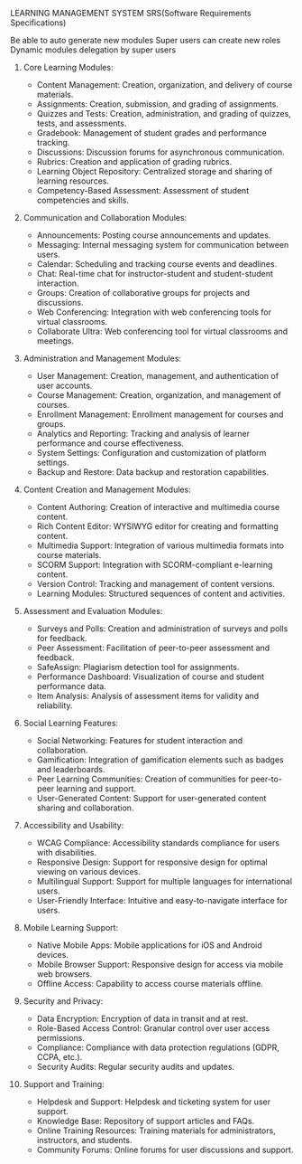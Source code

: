 LEARNING MANAGEMENT SYSTEM SRS(Software Requirements Specifications)

Be able to auto generate new modules
Super users can create new roles
Dynamic modules delegation by super users


1. Core Learning Modules:
   - Content Management: Creation, organization, and delivery of course materials.
    - Assignments: Creation, submission, and grading of assignments.
   - Quizzes and Tests: Creation, administration, and grading of quizzes, tests, and assessments.
   - Gradebook: Management of student grades and performance tracking.
   - Discussions: Discussion forums for asynchronous communication.
   - Rubrics: Creation and application of grading rubrics.
   - Learning Object Repository: Centralized storage and sharing of learning resources.
   - Competency-Based Assessment: Assessment of student competencies and skills.

2. Communication and Collaboration Modules:
   - Announcements: Posting course announcements and updates.
   - Messaging: Internal messaging system for communication between users.
   - Calendar: Scheduling and tracking course events and deadlines.
   - Chat: Real-time chat for instructor-student and student-student interaction.
   - Groups: Creation of collaborative groups for projects and discussions.
   - Web Conferencing: Integration with web conferencing tools for virtual classrooms.
   - Collaborate Ultra: Web conferencing tool for virtual classrooms and meetings.

3. Administration and Management Modules:
   - User Management: Creation, management, and authentication of user accounts.
   - Course Management: Creation, organization, and management of courses.
   - Enrollment Management: Enrollment management for courses and groups.
   - Analytics and Reporting: Tracking and analysis of learner performance and course effectiveness.
   - System Settings: Configuration and customization of platform settings.
   - Backup and Restore: Data backup and restoration capabilities.

4. Content Creation and Management Modules:
   - Content Authoring: Creation of interactive and multimedia course content.
   - Rich Content Editor: WYSIWYG editor for creating and formatting content.
   - Multimedia Support: Integration of various multimedia formats into course materials.
   - SCORM Support: Integration with SCORM-compliant e-learning content.
   - Version Control: Tracking and management of content versions.
   - Learning Modules: Structured sequences of content and activities.

5. Assessment and Evaluation Modules:
   - Surveys and Polls: Creation and administration of surveys and polls for feedback.
   - Peer Assessment: Facilitation of peer-to-peer assessment and feedback.
   - SafeAssign: Plagiarism detection tool for assignments.
   - Performance Dashboard: Visualization of course and student performance data.
   - Item Analysis: Analysis of assessment items for validity and reliability.

6. Social Learning Features:
   - Social Networking: Features for student interaction and collaboration.
   - Gamification: Integration of gamification elements such as badges and leaderboards.
   - Peer Learning Communities: Creation of communities for peer-to-peer learning and support.
   - User-Generated Content: Support for user-generated content sharing and collaboration.

7. Accessibility and Usability:
   - WCAG Compliance: Accessibility standards compliance for users with disabilities.
   - Responsive Design: Support for responsive design for optimal viewing on various devices.
   - Multilingual Support: Support for multiple languages for international users.
   - User-Friendly Interface: Intuitive and easy-to-navigate interface for users.

8. Mobile Learning Support:
   - Native Mobile Apps: Mobile applications for iOS and Android devices.
   - Mobile Browser Support: Responsive design for access via mobile web browsers.
   - Offline Access: Capability to access course materials offline.

9. Security and Privacy:
   - Data Encryption: Encryption of data in transit and at rest.
   - Role-Based Access Control: Granular control over user access permissions.
   - Compliance: Compliance with data protection regulations (GDPR, CCPA, etc.).
   - Security Audits: Regular security audits and updates.

10. Support and Training:
    - Helpdesk and Support: Helpdesk and ticketing system for user support.
    - Knowledge Base: Repository of support articles and FAQs.
    - Online Training Resources: Training materials for administrators, instructors, and students.
    - Community Forums: Online forums for user discussions and support.
